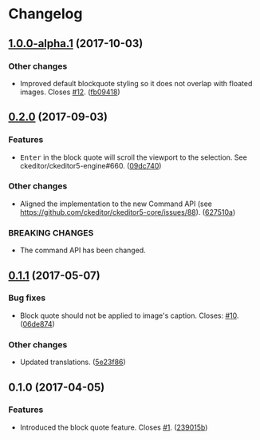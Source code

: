 Changelog
=========

## [1.0.0-alpha.1](https://github.com/ckeditor/ckeditor5-block-quote/compare/v0.2.0...v1.0.0-alpha.1) (2017-10-03)

### Other changes

* Improved default blockquote styling so it does not overlap with floated images. Closes [#12](https://github.com/ckeditor/ckeditor5-block-quote/issues/12). ([fb09418](https://github.com/ckeditor/ckeditor5-block-quote/commit/fb09418))


## [0.2.0](https://github.com/ckeditor/ckeditor5-block-quote/compare/v0.1.1...v0.2.0) (2017-09-03)

### Features

* <kbd>Enter</kbd> in the block quote will scroll the viewport to the selection. See ckeditor/ckeditor5-engine#660. ([09dc740](https://github.com/ckeditor/ckeditor5-block-quote/commit/09dc740))

### Other changes

* Aligned the implementation to the new Command API (see https://github.com/ckeditor/ckeditor5-core/issues/88). ([627510a](https://github.com/ckeditor/ckeditor5-block-quote/commit/627510a))

### BREAKING CHANGES

* The command API has been changed.


## [0.1.1](https://github.com/ckeditor/ckeditor5-block-quote/compare/v0.1.0...v0.1.1) (2017-05-07)

### Bug fixes

* Block quote should not be applied to image's caption. Closes: [#10](https://github.com/ckeditor/ckeditor5-block-quote/issues/10). ([06de874](https://github.com/ckeditor/ckeditor5-block-quote/commit/06de874))

### Other changes

* Updated translations. ([5e23f86](https://github.com/ckeditor/ckeditor5-block-quote/commit/5e23f86))


## 0.1.0 (2017-04-05)

### Features

* Introduced the block quote feature. Closes [#1](https://github.com/ckeditor/ckeditor5-block-quote/issues/1). ([239015b](https://github.com/ckeditor/ckeditor5-block-quote/commit/239015b))
